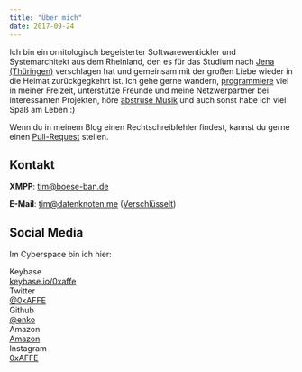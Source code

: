 ```yaml
---
title: "Über mich"
date: 2017-09-24
---
```


Ich bin ein ornitologisch begeisterter Softwarewentickler und Systemarchitekt aus dem Rheinland, den es für das Studium nach [Jena (Thüringen)](http://www.openstreetmap.org/node/240090160) verschlagen hat und gemeinsam mit der großen Liebe wieder in die Heimat zurückgegkehrt ist. Ich gehe gerne wandern, [programmiere](https://github.com/enko) viel in meiner Freizeit, unterstütze Freunde und meine Netzwerpartner bei interessanten Projekten, höre [abstruse Musik](https://www.youtube.com/user/0xAFFE/videos?shelf_id=0&sort=dd&view=15) und auch sonst habe ich viel Spaß am Leben :)

Wenn du in meinem Blog einen Rechtschreibfehler findest, kannst du gerne einen [Pull-Request](https://github.com/enko/tim.schumacher.im) stellen.

## Kontakt

**XMPP**: [tim@boese-ban.de](xmpp:tim@boese-ban.de)

**E-Mail**: <tim@datenknoten.me> ([Verschlüsselt](https://encrypt.to/tim@datenknoten.me))

## Social Media

Im Cyberspace bin ich hier:

<div class="ui relaxed divided list">
  <div class="item">
    <i class="large lock middle aligned icon"></i>
    <div class="content">
      <div class="header">Keybase</div>
      <div class="description">
        <a href="https://keybase.io/0xaffe">keybase.io/0xaffe</a>
      </div>
    </div>
  </div>
  <div class="item">
    <i class="large twitter middle aligned icon"></i>
    <div class="content">
      <div class="header">Twitter</div>
      <div class="description">
        <a href="https://twitter.com/0xAFFE">@0xAFFE</a>
      </div>
    </div>
  </div>
  <div class="item">
    <i class="large github middle aligned icon"></i>
    <div class="content">
      <div class="header">Github</div>
      <div class="description">
        <a href="https://github.com/enko">@enko</a>
      </div>
    </div>
  </div>
  <div class="item">
    <i class="large amazon middle aligned icon"></i>
    <div class="content">
      <div class="header">Amazon</div>
      <div class="description">
        <a href="http://www.amazon.de/registry/wishlist/2ODWLR7VW50OJ">Amazon</a>
      </div>
    </div>
  </div>
  <div class="item">
    <i class="large instagram middle aligned icon"></i>
    <div class="content">
      <div class="header">Instagram</div>
      <div class="description">
        <a href="http://instagram.com/0xaffe">0xAFFE</a>
      </div>
    </div>
  </div>
</div>
